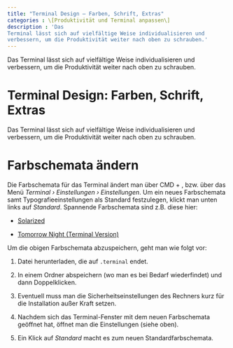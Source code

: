 ```yaml
---
title: "Terminal Design – Farben, Schrift, Extras"
categories : \[Produktivität und Terminal anpassen\]
description : 'Das
Terminal lässt sich auf vielfältige Weise individualisieren und
verbessern, um die Produktivität weiter nach oben zu schrauben.'
---
```

Das Terminal lässt sich auf vielfältige Weise individualisieren und
verbessern, um die Produktivität weiter nach oben zu schrauben.

# Terminal Design: Farben, Schrift, Extras

Das Terminal lässt sich auf vielfältige Weise individualisieren und
verbessern, um die Produktivität weiter nach oben zu schrauben.

# Farbschemata ändern

Die Farbschemata für das Terminal ändert man über CMD + , bzw. über das
Menü *Terminal › Einstellungen › Einstellungen*. Um ein neues
Farbschemata samt Typografieeinstellungen als Standard festzulegen,
klickt man unten links auf *Standard*. Spannende Farbschemata sind z.B.
diese hier:

  - [Solarized](http://ethanschoonover.com/solarized)

  - [Tomorrow Night (Terminal
    Version)](https://github.com/chriskempson/tomorrow-theme/blob/master/OS%20X%20Terminal/Tomorrow%20Night.terminal)

Um die obigen Farbschemata abzuspeichern, geht man wie folgt vor:

1.  Datei herunterladen, die auf `.terminal` endet.

2.  In einem Ordner abspeichern (wo man es bei Bedarf wiederfindet) und
    dann Doppelklicken.

3.  Eventuell muss man die Sicherheitseinstellungen des Rechners kurz
    für die Installation außer Kraft setzen.

4.  Nachdem sich das Terminal-Fenster mit dem neuen Farbschemata
    geöffnet hat, öffnet man die Einstellungen (siehe oben).

5.  Ein Klick auf *Standard* macht es zum neuen Standardfarbschemata.
